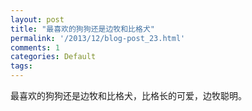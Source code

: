 ```yaml
---
layout: post
title: "最喜欢的狗狗还是边牧和比格犬"
permalink: '/2013/12/blog-post_23.html'
comments: 1
categories: Default
tags: 
---
```

最喜欢的狗狗还是边牧和比格犬，比格长的可爱，边牧聪明。